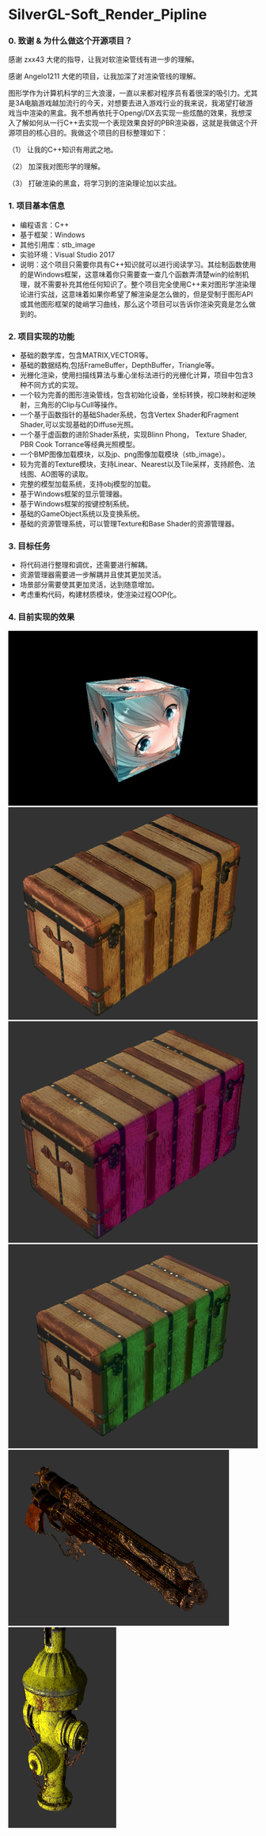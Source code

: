 # SilverGL-Soft_Render_Pipline

### 0. 致谢 & 为什么做这个开源项目？

感谢 zxx43 大佬的指导，让我对软渲染管线有进一步的理解。

感谢 Angelo1211 大佬的项目，让我加深了对渲染管线的理解。

图形学作为计算机科学的三大浪漫，一直以来都对程序员有着很深的吸引力。尤其是3A电脑游戏越加流行的今天，对想要去进入游戏行业的我来说，我渴望打破游戏当中渲染的黑盒。我不想再依托于Opengl/DX去实现一些炫酷的效果，我想深入了解如何从一行C++去实现一个表现效果良好的PBR渲染器，这就是我做这个开源项目的核心目的。我做这个项目的目标整理如下：

（1） 让我的C++知识有用武之地。

（2） 加深我对图形学的理解。

（3） 打破渲染的黑盒，将学习到的渲染理论加以实战。

### 1. 项目基本信息
* 编程语言：C++
* 基于框架：Windows
* 其他引用库：stb_image
* 实验环境：Visual Studio 2017
* 说明：这个项目只需要你具有C++知识就可以进行阅读学习。其绘制函数使用的是Windows框架，这意味着你只需要查一查几个函数弄清楚win的绘制机理，就不需要补充其他任何知识了。整个项目完全使用C++来对图形学渲染理论进行实战，这意味着如果你希望了解渲染是怎么做的，但是受制于图形API或其他图形框架的陡峭学习曲线，那么这个项目可以告诉你渲染究竟是怎么做到的。

### 2. 项目实现的功能
* 基础的数学库，包含MATRIX,VECTOR等。
* 基础的数据结构,包括FrameBuffer，DepthBuffer，Triangle等。
* 光栅化渲染，使用扫描线算法与重心坐标法进行的光栅化计算，项目中包含3种不同方式的实现。
* 一个较为完善的图形渲染管线，包含初始化设备，坐标转换，视口映射和逆映射，三角形的Clip与Cull等操作。
* 一个基于函数指针的基础Shader系统，包含Vertex Shader和Fragment Shader,可以实现基础的Diffuse光照。
* 一个基于虚函数的进阶Shader系统，实现Blinn Phong， Texture Shader, PBR Cook Torrance等经典光照模型。
* 一个BMP图像加载模块，以及jp、png图像加载模块（stb_image）。
* 较为完善的Texture模块，支持Linear、Nearest以及Tile采样，支持颜色、法线图、AO图等的读取。
* 完整的模型加载系统，支持obj模型的加载。
* 基于Windows框架的显示管理器。
* 基于Windows框架的按键控制系统。
* 基础的GameObject系统以及变换系统。
* 基础的资源管理系统，可以管理Texture和Base Shader的资源管理器。

### 3. 目标任务
* 将代码进行整理和调优，还需要进行解耦。
* 资源管理器需要进一步解耦并且使其更加灵活。
* 场景部分需要使其更加灵活，达到随意增加。
* 考虑重构代码，构建材质模块，使渲染过程OOP化。

### 4. 目前实现的效果

![基础的Cube绘制（Diffuse光照）](https://github.com/OneSilverBullet/SilverGL-Soft_Render_Pipline/blob/master/Output/Result.png)
![PBR绘制木箱（不同颜色光照效果）](https://github.com/OneSilverBullet/SilverGL-Soft_Render_Pipline/blob/master/Output/Res0.png)
![PBR绘制木箱（不同颜色光照效果）](https://github.com/OneSilverBullet/SilverGL-Soft_Render_Pipline/blob/master/Output/Res1.png)
![PBR绘制木箱（不同颜色光照效果）](https://github.com/OneSilverBullet/SilverGL-Soft_Render_Pipline/blob/master/Output/Res2.png)
![PBR绘制火枪](https://github.com/OneSilverBullet/SilverGL-Soft_Render_Pipline/blob/master/Output/Res3.png)
![PBR绘制消防栓](https://github.com/OneSilverBullet/SilverGL-Soft_Render_Pipline/blob/master/Output/Res4.png)
